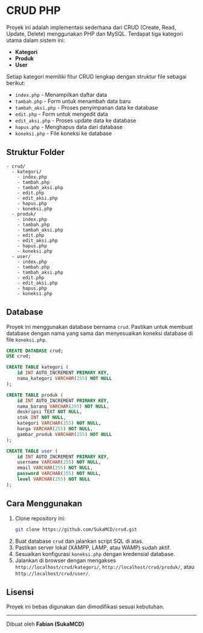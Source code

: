 # CRUD PHP

Proyek ini adalah implementasi sederhana dari CRUD (Create, Read, Update, Delete) menggunakan PHP dan MySQL. Terdapat tiga kategori utama dalam sistem ini:

- **Kategori**
- **Produk**
- **User**

Setiap kategori memiliki fitur CRUD lengkap dengan struktur file sebagai berikut:

- `index.php` - Menampilkan daftar data
- `tambah.php` - Form untuk menambah data baru
- `tambah_aksi.php` - Proses penyimpanan data ke database
- `edit.php` - Form untuk mengedit data
- `edit_aksi.php` - Proses update data ke database
- `hapus.php` - Menghapus data dari database
- `koneksi.php` - File koneksi ke database

## Struktur Folder
```
- crud/
  - kategori/
    - index.php
    - tambah.php
    - tambah_aksi.php
    - edit.php
    - edit_aksi.php
    - hapus.php
    - koneksi.php
  - produk/
    - index.php
    - tambah.php
    - tambah_aksi.php
    - edit.php
    - edit_aksi.php
    - hapus.php
    - koneksi.php
  - user/
    - index.php
    - tambah.php
    - tambah_aksi.php
    - edit.php
    - edit_aksi.php
    - hapus.php
    - koneksi.php
```

## Database
Proyek ini menggunakan database bernama `crud`. Pastikan untuk membuat database dengan nama yang sama dan menyesuaikan koneksi database di file `koneksi.php`.

```sql
CREATE DATABASE crud;
USE crud;

CREATE TABLE kategori (
    id INT AUTO_INCREMENT PRIMARY KEY,
    nama_kategori VARCHAR(255) NOT NULL
);

CREATE TABLE produk (
    id INT AUTO_INCREMENT PRIMARY KEY,
    nama_barang VARCHAR(255) NOT NULL,
    deskripsi TEXT NOT NULL,
    stok INT NOT NULL,
    kategori VARCHAR(255) NOT NULL,
    harga VARCHAR(255) NOT NULL,
    gambar_produk VARCHAR(255) NOT NULL
);

CREATE TABLE user (
    id INT AUTO_INCREMENT PRIMARY KEY,
    username VARCHAR(255) NOT NULL,
    email VARCHAR(255) NOT NULL,
    password VARCHAR(255) NOT NULL,
    level VARCHAR(255) NOT NULL
);
```

## Cara Menggunakan
1. Clone repository ini:
   ```sh
   git clone https://github.com/SukaMCD/crud.git
   ```
2. Buat database `crud` dan jalankan script SQL di atas.
3. Pastikan server lokal (XAMPP, LAMP, atau WAMP) sudah aktif.
4. Sesuaikan konfigurasi `koneksi.php` dengan kredensial database.
5. Jalankan di browser dengan mengakses `http://localhost/crud/kategori/`, `http://localhost/crud/produk/`, atau `http://localhost/crud/user/`.

## Lisensi
Proyek ini bebas digunakan dan dimodifikasi sesuai kebutuhan.

---
Dibuat oleh **Fabian (SukaMCD)**

